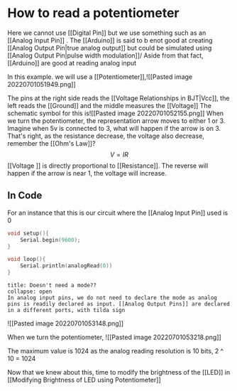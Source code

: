 # How to read a potentiometer
Here we cannot use [[Digital Pin]] but we use something such as an [[Analog Input Pin]] . The [[Arduino]] is said to b enot good at creating [[Analog Output Pin|true analog output]] but could be simulated using [[Analog Output Pin|pulse width modulation]]/ Aside from that fact, [[Arduino]] are good at reading analog input

In this example. we will use a [[Potentiometer]],![[Pasted image 20220701051949.png]]

The pins at the right side reads the [[Voltage Relationships in BJT|Vcc]], the left reads the [[Ground]] and the middle measures the [[Voltage]]
The schematic symbol for this is![[Pasted image 20220701052155.png]]
When we turn the potentiometer, the representation arrow moves to either 1 or 3. Imagine when 5v is connected to 3, what will happen if the arrow is on 3. That's right, as the resistance decrease, the voltage also decrease, remember the [[Ohm's Law]]?
$$V = IR$$
[[Voltage ]] is directly proportional to [[Resistance]]. The reverse will happen if the arrow is near 1, the voltage will increase. 

## In Code
For an instance that this is our circuit where the [[Analog Input Pin]] used is 0


```cpp
void setup(){
	Serial.begin(9600);
}

void loop(){
	Serial.println(analogRead(0))
}
```

```ad-Danger
title: Doesn't need a mode??
collapse: open
In analog input pins, we do not need to declare the mode as analog pins is readily declared as input. [[Analog Output Pins]] are declared in a different ports, with tilda sign

```
![[Pasted image 20220701053148.png]]

When we turn the potentiometer, ![[Pasted image 20220701053218.png]]

The maximum value is 1024 as the analog reading resolution is 10 bits, 2 ^ 10 = 1024

Now that we knew about this, time to modify the brightness of the [[LED]] in [[Modifying Brightness of LED using Potentiometer]]
